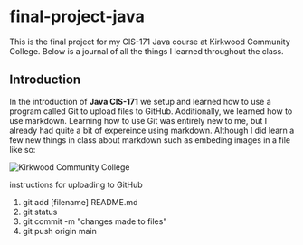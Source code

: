 # final-project-java

This is the final project for my CIS-171 Java course at Kirkwood Community College. Below is a journal of all the things I learned throughout the class.

## Introduction

In the introduction of **Java CIS-171** we setup and learned how to use a program called Git to upload files to GitHub. Additionally, we learned how to use markdown. Learning how to use Git was entirely new to me, but I already had quite a bit of expereince using markdown. Although I did learn a few new things in class about markdown such as embeding images in a file like so:

![Kirkwood Community College](https://www.kirkwood.edu/images/cehomepage/ceheader_kirkwood.png)


instructions for uploading to GitHub

1. git add [filename] README.md
1. git status
1. git commit -m "changes made to files"
1. git push origin main


